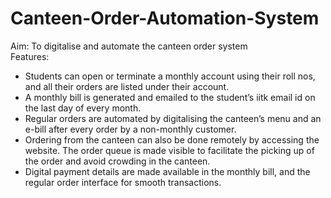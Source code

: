 # Canteen-Order-Automation-System
Aim: To digitalise and automate the canteen order system
<br/>Features: 
- Students can open or terminate a monthly account using their roll nos, and all their orders are listed under their account. 
- A monthly bill is generated and emailed to the student’s iitk email id on the last day of every month.
- Regular orders are automated by digitalising the canteen’s menu and an e-bill after every order by a non-monthly customer.
- Ordering from the canteen can also be done remotely by accessing the website. The order queue is made visible to facilitate the picking up of the order and avoid crowding in the canteen.
- Digital payment details are made available in the monthly bill, and the regular order interface for smooth transactions.
